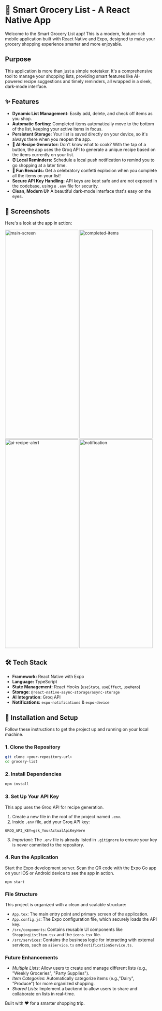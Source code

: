 # 🛒 Smart Grocery List - A React Native App

Welcome to the Smart Grocery List app! This is a modern, feature-rich mobile application built with React Native and Expo, designed to make your grocery shopping experience smarter and more enjoyable.

## Purpose

This application is more than just a simple notetaker. It's a comprehensive tool to manage your shopping lists, providing smart features like AI-powered recipe suggestions and timely reminders, all wrapped in a sleek, dark-mode interface.

## ✨ Features

- **Dynamic List Management:** Easily add, delete, and check off items as you shop.
- **Automatic Sorting:** Completed items automatically move to the bottom of the list, keeping your active items in focus.
- **Persistent Storage:** Your list is saved directly on your device, so it's always there when you reopen the app.
- **🤖 AI Recipe Generator:** Don't know what to cook? With the tap of a button, the app uses the Groq API to generate a unique recipe based on the items currently on your list.
- **⏰ Local Reminders:** Schedule a local push notification to remind you to go shopping at a later time.
- **🎉 Fun Rewards:** Get a celebratory confetti explosion when you complete all the items on your list!
- **Secure API Key Handling:** API keys are kept safe and are not exposed in the codebase, using a `.env` file for security.
- **Clean, Modern UI:** A beautiful dark-mode interface that's easy on the eyes.

## 📸 Screenshots

Here's a look at the app in action:

<img width="242" height="688" alt="main-screen" src="https://github.com/user-attachments/assets/ea74ef82-8d28-4f3a-beff-fe56c3cd5513" />


<img width="242" height="688" alt="completed-items" src="https://github.com/user-attachments/assets/bbed2954-ba1b-4115-9da5-9698347f23fa" />


<img width="242" height="688" alt="ai-recipe-alert" src="https://github.com/user-attachments/assets/6c3dd9d4-6e9b-4957-97a3-e719003ea690" />

<img width="242" height="688" alt="notification" src="https://github.com/user-attachments/assets/e4410c2f-718a-4336-8d5d-3bfb41c3c3de" />


## 🛠️ Tech Stack

- **Framework:** React Native with Expo
- **Language:** TypeScript
- **State Management:** React Hooks (`useState`, `useEffect`, `useMemo`)
- **Storage:** `@react-native-async-storage/async-storage`
- **AI Integration:** Groq API
- **Notifications:** `expo-notifications` & `expo-device`

## 🚀 Installation and Setup

Follow these instructions to get the project up and running on your local machine.

### 1. Clone the Repository

```bash
git clone <your-repository-url>
cd grocery-list
```

### 2. Install Dependencies

```bash
npm install
```

### 3. Set Up Your API Key

This app uses the Groq API for recipe generation.

1. Create a new file in the root of the project named `.env`.
2. Inside `.env` file, add your Groq API key:

```
GROQ_API_KEY=gsk_YourActualApiKeyHere

```

3. _Important_: The `.env` file is already listed in `.gitignore` to ensure your key is never commited to the repository.

### 4. Run the Application

Start the Expo development server. Scan the QR code with the Expo Go app on your iOS or Android device to see the app in action.

```
npm start
```

### File Structure

This project is organized with a clean and scalable structure:

- `App.tex`: The main entry point and primary screen of the application.
- `App.config.js`: The Expo configuration file, which securely loads the API key.
- `/src/components`: Contains reusable UI components like `ShoppingListItem.tsx` and the `icons.tsx` file.
- `/src/services`: Contains the business logic for interacting with external services, such as `aiService.ts` and `notificationService.ts`.

### Future Enhancements

- _Multiple Lists_: Allow users to create and manage different lists (e.g., "Weekly Groceries", "Party Supplies").
- _Item Categories_: Automatically categorize items (e.g.,"Dairy", "Produce") for more organized shopping.
- _Shared Lists_: Implement a backend to allow users to share and collaborate on lists in real-time.

Built with ❤️ for a smarter shopping trip.
